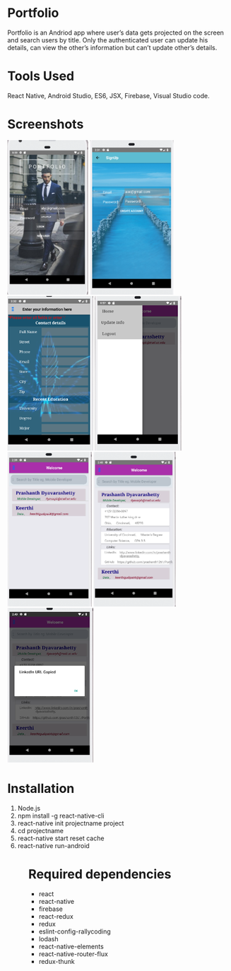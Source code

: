 # Portfolio
Portfolio is an Andriod app where user’s data gets projected on the screen and search users by title. Only the authenticated user can update his details, can view the other’s information but can’t update other’s details.

# Tools Used
React Native, Android Studio, ES6, JSX, Firebase, Visual Studio code.

# Screenshots
<img src="./src/components/image_assets/screenshots/1.PNG" height="350" /> <img src="./src/components/image_assets/screenshots/2.PNG" height="350" /> <img src="./src/components/image_assets/screenshots/3.PNG" height="350" /> <img src="./src/components/image_assets/screenshots/4.PNG" height="350" /> <img src="./src/components/image_assets/screenshots/5.PNG" height="350" /> <img src="./src/components/image_assets/screenshots/6.PNG" height="350" /> <img src="./src/components/image_assets/screenshots/7.PNG" height="350" />

# Installation
<ol>
<li>Node.js</li>
<li>npm install -g react-native-cli</li>    
<li>react-native init projectname project</li>
<li>cd projectname</li> 
<li>react-native start reset cache</li>
<li>react-native run-android</li>
<ol>

# Required dependencies
<ul>
<li>react</li>
<li>react-native</li>
<li>firebase</li>
<li>react-redux</li>
<li>redux</li>
<li>eslint-config-rallycoding</li>
<li>lodash</li>
<li>react-native-elements</li>
<li>react-native-router-flux</li>
<li>redux-thunk</li>
<ul>
